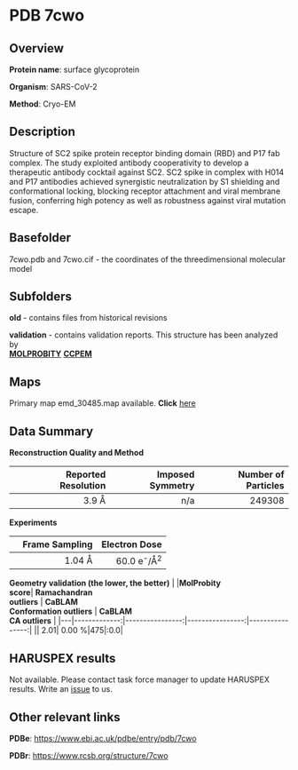 # PDB 7cwo

## Overview

**Protein name**: surface glycoprotein

**Organism**: SARS-CoV-2

**Method**: Cryo-EM

## Description

Structure of SC2 spike protein receptor binding domain (RBD) and P17 fab complex. The study exploited antibody cooperativity to develop a therapeutic antibody cocktail against SC2.  SC2 spike in complex with H014 and P17 antibodies achieved synergistic neutralization by S1 shielding and conformational locking, blocking receptor attachment and viral membrane fusion, conferring high potency as well as robustness against viral mutation escape.

## Basefolder

7cwo.pdb and 7cwo.cif - the coordinates of the threedimensional molecular model

## Subfolders



**old** - contains files from historical revisions

**validation** - contains validation reports. This structure has been analyzed by <br>  [**MOLPROBITY**](https://github.com/thorn-lab/coronavirus_structural_task_force/tree/master/pdb/surface_glycoprotein/SARS-CoV-2/7cwo/validation/molprobity)   [**CCPEM**](https://github.com/thorn-lab/coronavirus_structural_task_force/tree/master/pdb/surface_glycoprotein/SARS-CoV-2/7cwo/validation/ccpem-validation) 



## Maps

Primary map emd_30485.map available. **Click** [here](http://ftp.wwpdb.org/pub/emdb/structures/EMD-30485/map/) 

## Data Summary
**Reconstruction Quality and Method**

|   | Reported Resolution | Imposed Symmetry | Number of Particles |
|---|-------------:|----------------:|--------------:|
|   |3.9 Å|n/a|249308|

**Experiments**

|   | Frame Sampling | Electron Dose |
|---|-------------:|----------------:|
|   |1.04 Å|60.0 e<sup>-</sup>/Å<sup>2</sup>|

**Geometry validation (the lower, the better)**
|   |**MolProbity<br>score**| **Ramachandran<br>outliers** | **CaBLAM<br>Conformation outliers** | **CaBLAM<br>CA outliers** |
|---|-------------:|----------------:|----------------:|----------------:|
||  2.01|  0.00 %|475|:0.0|

## HARUSPEX results

Not available. Please contact task force manager to update HARUSPEX results. Write an [issue](https://github.com/thorn-lab/coronavirus_structural_task_force/issues) to us.

## Other relevant links 
**PDBe**:  https://www.ebi.ac.uk/pdbe/entry/pdb/7cwo
 
**PDBr**: https://www.rcsb.org/structure/7cwo 
